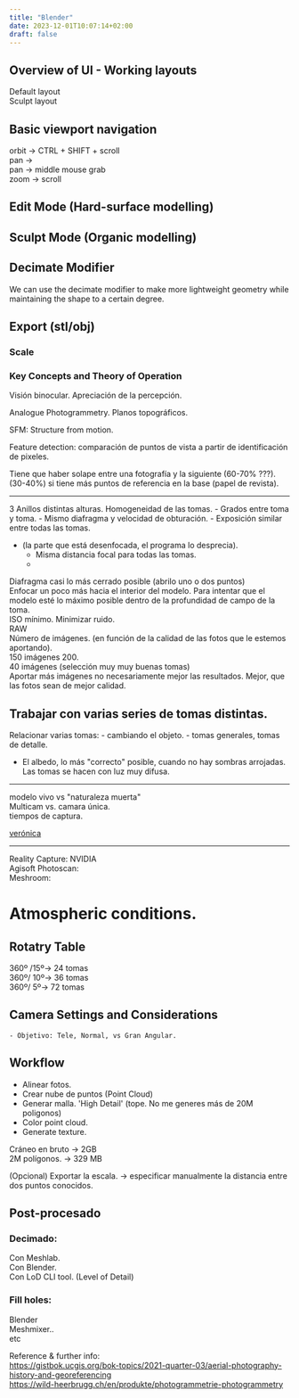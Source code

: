```yaml
---
title: "Blender"
date: 2023-12-01T10:07:14+02:00
draft: false
---
```


## Overview of UI - Working layouts
Default layout  
Sculpt layout  


## Basic viewport navigation

orbit -> CTRL + SHIFT + scroll  
pan ->  
pan -> middle mouse grab  
zoom -> scroll  

## Edit Mode (Hard-surface modelling)

## Sculpt Mode (Organic modelling)

## Decimate Modifier
We can use the decimate modifier to make more lightweight geometry while maintaining the shape to a certain degree.


## Export (stl/obj)
### Scale

### Key Concepts and Theory of Operation

Visión binocular. Apreciación de la percepción.

Analogue Photogrammetry. Planos topográficos.

SFM: Structure from motion.

Feature detection: comparación de puntos de vista a partir de identificación de pixeles.

Tiene que haber solape entre una fotografía y la siguiente (60-70% ???).
(30-40%) si tiene más puntos de referencia en la base (papel de revista).



---
3 Anillos distintas alturas.
Homogeneidad de las tomas.
	- Grados entre toma y toma.
	- Mismo diafragma y velocidad de obturación.
	- Exposición similar entre todas las tomas.
- (la parte que está desenfocada, el programa lo desprecia).
	- Misma distancia focal para todas las tomas.
	- 
Diafragma casi lo más cerrado posible (abrilo uno o dos puntos)  
Enfocar un poco más hacia el interior del modelo. Para intentar que el modelo esté lo máximo posible dentro de la profundidad de campo de la toma.  
ISO mínimo. Minimizar ruido.  
RAW  
Número de imágenes. (en función de la calidad de las fotos que le estemos aportando).  
150 imágenes 200.  
40 imágenes (selección muy muy buenas tomas)  
Aportar más imágenes no necesariamente mejor las resultados. Mejor, que las fotos sean de mejor calidad.  

## Trabajar con varias series de tomas distintas.
Relacionar varias tomas:
	- cambiando el objeto.
	- tomas generales, tomas de detalle.

- El albedo, lo más "correcto" posible, cuando no hay sombras arrojadas. Las tomas se hacen con luz muy difusa.

----
modelo vivo vs "naturaleza muerta"  
Multicam vs. camara única.  
tiempos de captura.  

[verónica](https://www.factum-arte.com/pag/714/The-Veronica-Chorographic-Scanner)

-------
Reality Capture: NVIDIA  
Agisoft Photoscan:   
Meshroom:   


# Atmospheric conditions.


## Rotatry Table

360º /15º-> 24 tomas  
360º/ 10º-> 36 tomas  
360º/  5º-> 72 tomas  

## Camera Settings and Considerations

	- Objetivo: Tele, Normal, vs Gran Angular.

## Workflow

- Alinear fotos.
- Crear nube de puntos (Point Cloud)
- Generar malla.
	'High Detail' (tope. No me generes más de 20M poligonos)
- Color point cloud.
- Generate texture.

Cráneo en bruto	-> 2GB  
2M polígonos.	-> 329 MB  

(Opcional)
Exportar la escala. -> especificar manualmente la distancia entre dos puntos conocidos.

## Post-procesado
### Decimado:  
 Con Meshlab.  
 Con Blender.  
 Con LoD CLI tool. (Level of Detail)  

### Fill holes:
 Blender  
 Meshmixer..  
 etc  

Reference & further info:  
https://gistbok.ucgis.org/bok-topics/2021-quarter-03/aerial-photography-history-and-georeferencing  
https://wild-heerbrugg.ch/en/produkte/photogrammetrie-photogrammetry
